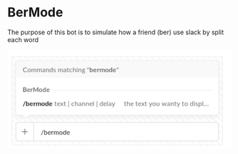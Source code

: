 # BerMode
The purpose of this bot is to simulate how a friend (ber) use slack by split each word


![info](info.png)

